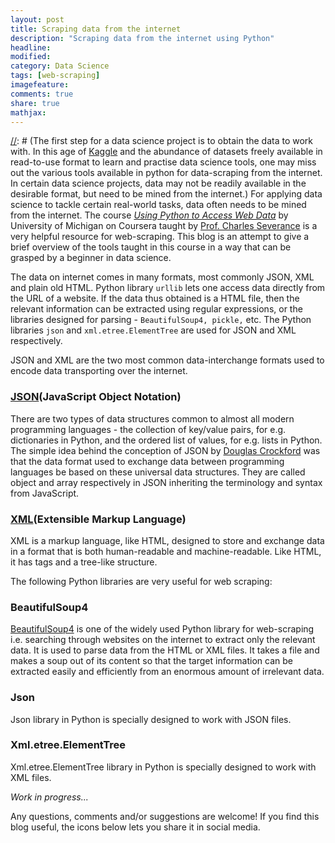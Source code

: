```yaml
---
layout: post
title: Scraping data from the internet 
description: "Scraping data from the internet using Python"
headline:
modified: 
category: Data Science
tags: [web-scraping]
imagefeature: 
comments: true
share: true
mathjax:
---
```

[//]: # (The first step for a data science project is to obtain the data to work with. 
In this age of [Kaggle](https://www.kaggle.com/) and the abundance of datasets freely available in read-to-use format to learn and practise  data science tools, one may miss out the various tools available in python for data-scraping from the internet. In certain data science projects, data may not be readily available in the desirable format, but need to be mined from the internet.) For applying data science to tackle certain real-world tasks, data often needs to be mined from the internet. The course [*Using Python to Access Web Data*](https://www.coursera.org/learn/python-network-data) by University of Michigan on Coursera taught by [Prof. Charles Severance](http://www.dr-chuck.com/) is a very helpful resource for web-scraping. This blog is an attempt to give a brief overview of the tools taught in this course in a way that can be grasped by a beginner in data science.

[//]: # (Knowing how to gather data available on the internet gives one more flexibity and independence to choose a project of one's own liking.) 

The data on internet comes in many formats, most commonly JSON, XML and plain old HTML. Python library `urllib` lets one access data directly from the URL of a website. If the data thus obtained is a HTML file, then the relevant information can be extracted using regular expressions, or the libraries designed for parsing - `BeautifulSoup4, pickle,` etc. The Python libraries `json` and `xml.etree.ElementTree` are used for JSON and XML respectively.

JSON and XML are the two most common data-interchange formats used to encode data transporting over the internet. 

### [JSON](http://www.json.org/)(JavaScript Object Notation)
There are two types of data structures common to almost all modern programming languages - the collection of key/value pairs, for e.g. dictionaries in Python, and the ordered list of values, for e.g. lists in Python. The simple idea behind the conception of JSON by [Douglas Crockford](https://en.wikipedia.org/wiki/Douglas_Crockford) was that the data format used to exchange data between programming languages be based on these universal data structures. They are called object and array respectively in JSON inheriting the terminology and syntax from JavaScript.

### [XML](https://www.xml.com/pub/a/98/10/guide0.html)(Extensible Markup Language)
XML is a markup language, like HTML, designed to store and exchange data in a format that is both human-readable and machine-readable. Like HTML, it has tags and a tree-like structure.

The following Python libraries are very useful for web scraping:

### BeautifulSoup4
[BeautifulSoup4](https://www.crummy.com/software/BeautifulSoup/) is one of the widely used Python library for web-scraping i.e. searching through websites on the internet to extract only the relevant data. It is used to parse data from the HTML or XML files. It takes a file and makes a soup out of its content so that the target information can be extracted easily and efficiently from an enormous amount of irrelevant data. 

### Json
Json library in Python is specially designed to work with JSON files. 

### Xml.etree.ElementTree
Xml.etree.ElementTree library in Python is specially designed to work with XML files.  

[//]: # (This library works similar to BeautifulSoup above?)

*Work in progress...*

Any questions, comments and/or suggestions are welcome! If you find this blog useful, the icons below lets you share it in social media.

